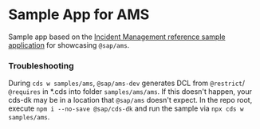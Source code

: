 # Sample App for AMS

Sample app based on the [Incident Management reference sample application](https://github.com/cap-js/incidents-app) for showcasing `@sap/ams`.

### Troubleshooting

During `cds w samples/ams`, `@sap/ams-dev` generates DCL from `@restrict`/ `@requires` in *.cds into folder `samples/ams/ams`.
If this doesn't happen, your cds-dk may be in a location that `@sap/ams` doesn't expect.
In the repo root, execute `npm i --no-save @sap/cds-dk` and run the sample via `npx cds w samples/ams`.
